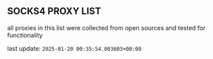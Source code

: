 ## SOCKS4 PROXY LIST

all proxies in this list were collected from open sources and tested for functionality

last update: `2025-01-20 00:35:54.003603+00:00`